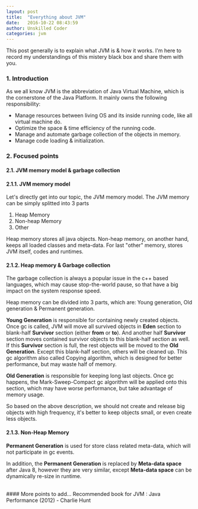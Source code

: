 ```yaml
---
layout: post
title:  "Everything about JVM"
date:   2016-10-22 08:43:59
author: Unskilled Coder
categories: jvm
---
```


This post generally is to explain what JVM is & how it works. I'm here to record my understandings of this mistery black box and share them with you.

### 1. Introduction
As we all know JVM is the abbreviation of Java Virtual Machine, which is the cornerstone of the Java Platform. It mainly owns the following responsibility:
* Manage resources between living OS and its inside running code, like all virtual machine do.
* Optimize the space & time efficiency of the running code.
* Manage and automate garbage collection of the objects in memory.
* Manage code loading & initialization. 

### 2. Focused points
#### 2.1. JVM memory model & garbage collection
#### 2.1.1. JVM memory model

Let's directly get into our topic, the JVM memory model.
The JVM memory can be simply splitted into 3 parts
1. Heap Memory
2. Non-heap Memory
3. Other

Heap memory stores all java objects. Non-heap memory, on another hand, keeps all loaded classes and meta-data. For last "other" memory, stores JVM itself, codes and runtimes.

#### 2.1.2. Heap memory & Garbage collection

The garbage collection is always a popular issue in the c++ based languages, which may cause stop-the-world pause, so that have a big impact on the system response speed. 

Heap memory can be divided into 3 parts, which are: Young generation, Old generation & Permanent generation.

**Young Generation** is responsible for containing newly created objects. Once gc is called, JVM will move all survived objects in **Eden** section to blank-half **Survivor** section (either **from** or **to**). And another half **Survivor** section moves contained survivor objects to this blank-half section as well. If this **Survivor** section is full, the rest objects will be moved to the **Old Generation**. Except this blank-half section, others will be cleaned up. This gc algorithm also called Copying algorithm, which is designed for better performance, but may waste half of memory.

**Old Generation** is responsible for keeping long last objects. Once gc happens, the Mark-Sweep-Compact gc algorithm will be applied onto this section, which may have worse performance, but take advantage of memory usage.

So based on the above description, we should not create and release big objects with high frequency, it's better to keep objects small, or even create less objects.

#### 2.1.3. Non-Heap Memory

**Permanent Generation** is used for store class related meta-data, which will not participate in gc events.

In addition, the **Permanent Generation** is replaced by **Meta-data space** after Java 8, however they are very similar, except **Meta-data space** can be dynamically re-size in runtime.

<br/>
#### More points to add...
Recommended book for JVM : Java Performance (2012) - Charlie Hunt